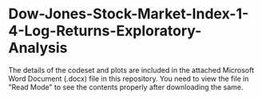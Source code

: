 # Dow-Jones-Stock-Market-Index-1-4-Log-Returns-Exploratory-Analysis

The details of the codeset and plots are included in the attached Microsoft Word Document (.docx) file in this repository. 
You need to view the file in "Read Mode" to see the contents properly after downloading the same.
